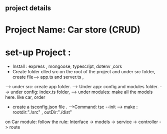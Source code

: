 ## project details

# Project Name: Car store (CRUD)

# set-up Project :

* Install : express , mongoose, typescript, dotenv ,cors
* Create folder clled src on the root of the project and under src folder, create file-->  app.ts and server.ts ,

--> under src: create app folder.
--> Under app: config and modules folder.
--> under config: index.ts folder,
--> under modules: make all the models here. like car, order

* create a tsconfig.json file .
-->Command: tsc --init
--> make : rootdir:"./src" , outDir:"./dist" 


on Car module: follow the rule: Interface -> models -> service ->  controller -> route 







